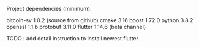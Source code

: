 Project dependencies (minimum):

bitcoin-sv  1.0.2 (source from github)
cmake       3.16
boost       1.72.0
python      3.8.2
openssl     1.1.b
protobuf    3.11.0
flutter     1.14.6 (beta channel)

TODO : add detail instruction to install newest flutter